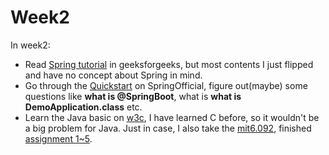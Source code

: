 # Week2

In week2:

- Read [Spring tutorial](https://www.geeksforgeeks.org/spring/) in geeksforgeeks, but most contents I just flipped and have no concept about Spring in mind.
- Go through the [Quickstart](https://spring.io/quickstart) on SpringOfficial, figure out(maybe) some questions like **what is @SpringBoot**, what is **what is DemoApplication.class** etc.
- Learn the Java basic on [w3c](https://www.w3schools.com/java/), I have learned C before, so it wouldn't be a big problem for Java. Just in case, I also take the [mit6.092](https://ocw.mit.edu/courses/6-092-introduction-to-programming-in-java-january-iap-2010/pages/syllabus/), finished [assignment 1~5](https://github.com/izumisu/csdiy/tree/main/mit6092).
